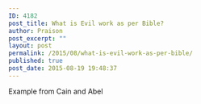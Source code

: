 ```yaml
---
ID: 4182
post_title: What is Evil work as per Bible?
author: Praison
post_excerpt: ""
layout: post
permalink: /2015/08/what-is-evil-work-as-per-bible/
published: true
post_date: 2015-08-19 19:48:37
---
```

Example from Cain and Abel